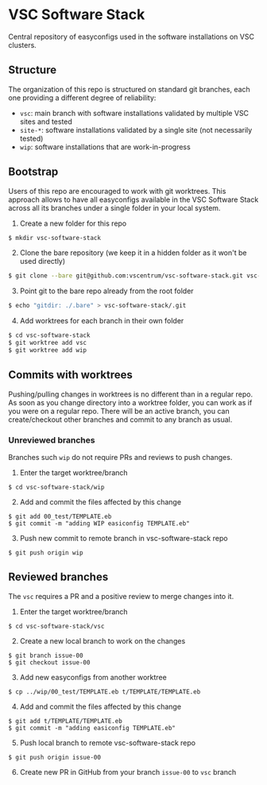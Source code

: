 # VSC Software Stack

Central repository of easyconfigs used in the software installations on VSC clusters.

## Structure

The organization of this repo is structured on standard git branches, each one providing a different degree of reliability:

* `vsc`: main branch with software installations validated by multiple VSC sites and tested
* `site-*`: software installations validated by a single site (not necessarily tested)
* `wip`: software installations that are work-in-progress

## Bootstrap

Users of this repo are encouraged to work with git worktrees. This approach allows to have all easyconfigs available in the VSC Software Stack across all its branches under a single folder in your local system.

1. Create a new folder for this repo
```bash
$ mkdir vsc-software-stack
```

2. Clone the bare repository (we keep it in a hidden folder as it won't be used directly)
```bash
$ git clone --bare git@github.com:vscentrum/vsc-software-stack.git vsc-software-stack/.bare
```

3. Point git to the bare repo already from the root folder
```bash
$ echo "gitdir: ./.bare" > vsc-software-stack/.git
```

4. Add worktrees for each branch in their own folder
```bash
$ cd vsc-software-stack
$ git worktree add vsc
$ git worktree add wip
```

## Commits with worktrees

Pushing/pulling changes in worktrees is no different than in a regular repo. As soon as you change directory into a worktree folder, you can work as if you were on a regular repo. There will be an active branch, you can create/checkout other branches and commit to any branch as usual.

### Unreviewed branches

Branches such `wip` do not require PRs and reviews to push changes.

1. Enter the target worktree/branch
```
$ cd vsc-software-stack/wip
```
2. Add and commit the files affected by this change
```
$ git add 00_test/TEMPLATE.eb
$ git commit -m "adding WIP easiconfig TEMPLATE.eb"
```
3. Push new commit to remote branch in vsc-software-stack repo
```
$ git push origin wip
```

## Reviewed branches

The `vsc` requires a PR and a positive review to merge changes into it.

1. Enter the target worktree/branch
```
$ cd vsc-software-stack/vsc
```
2. Create a new local branch to work on the changes
```
$ git branch issue-00
$ git checkout issue-00
```
3. Add new easyconfigs from another worktree
```
$ cp ../wip/00_test/TEMPLATE.eb t/TEMPLATE/TEMPLATE.eb
```
4. Add and commit the files affected by this change
```
$ git add t/TEMPLATE/TEMPLATE.eb
$ git commit -m "adding easiconfig TEMPLATE.eb"
```
5. Push local branch to remote vsc-software-stack repo
```
$ git push origin issue-00
```
6. Create new PR in GitHub from your branch `issue-00` to `vsc` branch 

